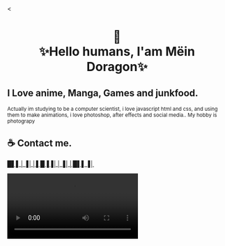 <<h1 align="center">📄<br>✨Hello humans, I'am Mëin Doragon✨</h1>

## I Love anime, Manga, Games and junkfood.

<p><small>Actually im studying to be a computer scientist, i love javascript html and css, and using them to make animations, i love photoshop, 
  after effects and social media.. My hobby is photograpy</small></p>

## ☕ Contact me.
[█▌▌│▐││▌█▐▐││▐││█▌▌▐│](meindoragon.carrd.co)

![Alt Text](https://media.tenor.com/u-YaArWPRRQAAAPo/tohru.mp4)
